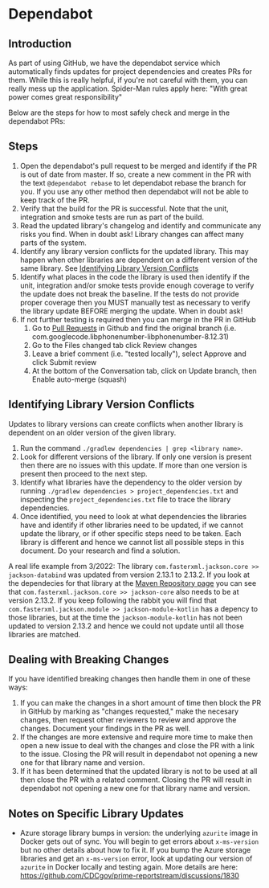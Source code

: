 # Dependabot

## Introduction
As part of using GitHub, we have the dependabot service which automatically finds updates
for project dependencies and creates PRs for them. While this is really helpful, if you're
not careful with them, you can really mess up the application. Spider-Man rules apply here:
"With great power comes great responsibility"

Below are the steps for how to most safely check and merge in the dependabot PRs:

## Steps
1. Open the dependabot's pull request to be merged and identify if the PR is out of date from master.  If so, create a new comment in the PR with the text
   `@dependabot rebase` to let dependabot rebase the branch for you.  If you use any other method then dependabot will not be able to keep track of the PR.
2. Verify that the build for the PR is successful.  Note that the unit, integration and smoke tests are run as part of the build.
3. Read the updated library's changelog and identify and communicate any risks you find.  When in doubt ask! Library changes can affect many parts of the system.
4. Identify any library version conflicts for the updated library. This may happen when other libraries are dependent on a different version of the same library.  See
   [Identifying Library Version Conflicts](#identifying-library-version-conflicts)
5. Identify what places in the code the library is used then identify if the unit, integration and/or smoke tests provide enough coverage to verify the update does
   not break the baseline.  If the tests do not provide proper coverage then you MUST manually test as necessary to verify the library update BEFORE merging the update.
   When in doubt ask!
6. If not further testing is required then you can merge in the PR in GitHub
    1. Go to [Pull Requests](https://github.com/CDCgov/prime-reportstream/pulls) in Github and find the original branch (i.e. com.googlecode.libphonenumber-libphonenumber-8.12.31)
    2. Go to the Files changed tab click Review changes
    3. Leave a brief comment (i.e. "tested locally"), select Approve and click Submit review
    4. At the bottom of the Conversation tab, click on Update branch, then Enable auto-merge (squash)

## Identifying Library Version Conflicts
Updates to library versions can create conflicts when another library is dependent on an older version of the given library.
1. Run the command `./gradlew dependencies | grep <library name>`.
2. Look for different versions of the library.  If only one version is present then there are no issues with this update.  If more than one version is present then
   proceed to the next step.
3. Identify what libraries have the dependency to the older version by running `./gradlew dependencies > project_dependencies.txt` and inspecting
   the `project_dependencies.txt` file to trace the library dependencies.
4. Once identified, you need to look at what dependencies the libraries have and identify if other libraries need to be updated, if we cannot update the library,
   or if other specific steps need to be taken.  Each library is different and hence we cannot list all possible steps in this document.  Do your research and find
   a solution.

A real life example from 3/2022:
The library `com.fasterxml.jackson.core >> jackson-databind` was updated from version 2.13.1 to 2.13.2.  If you look at the dependecies for that library at
the [Maven Repository page](https://mvnrepository.com/artifact/com.fasterxml.jackson.core/jackson-databind/2.13.2) you can see that
`com.fasterxml.jackson.core >> jackson-core` also needs to be at version 2.13.2.  If you keep following the rabbit you will find that
`com.fasterxml.jackson.module >> jackson-module-kotlin` has a depency to those libraries, but at the time the `jackson-module-kotlin` has not been updated to version
2.13.2 and hence we could not update until all those libraries are matched.

## Dealing with Breaking Changes
If you have identified breaking changes then handle them in one of these ways:
1. If you can make the changes in a short amount of time then block the PR in GitHub by marking as "changes requested," make the necesary changes, then request
   other reviewers to review and approve the changes.  Document your findings in the PR as well.
2. If the changes are more extensive and require more time to make then open a new issue to deal with the changes and close the PR with a link to the issue.  Closing the
   PR will result in dependabot not opening a new one for that library name and version.
3. If it has been determined that the updated library is not to be used at all then close the PR with a related comment. Closing the
   PR will result in dependabot not opening a new one for that library name and version.

## Notes on Specific Library Updates
* Azure storage library bumps in version: the underlying `azurite` image in Docker gets out of sync. You will begin to get errors about `x-ms-version` but no
  other details about how to fix it. If you bump the Azure storage libraries and get an `x-ms-version` error,
  look at updating our version of `azurite` in Docker locally and testing again. More details are here: https://github.com/CDCgov/prime-reportstream/discussions/1830